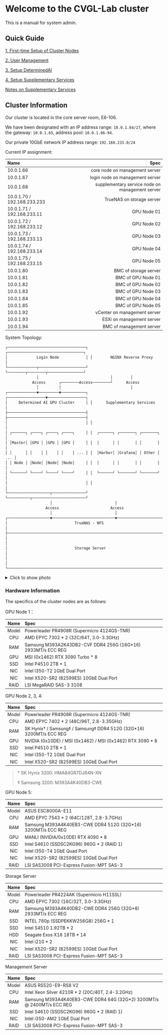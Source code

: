 # Welcome to the CVGL-Lab cluster

This is a manual for system admin.

## Quick Guide

[1. First-time Setup of Cluster Nodes](docs/01_First-time_Setup_of_Cluster_Nodes.md)

[2. User Management](docs/02_User_Management.md)

[3. Setup DeterminedAI](docs/03_Setup_DeterminedAI.md)

[4. Setup Supplementary Services](docs/04_Setup_Supplementary_Services.md)

[Notes on Supplementary Services](services/README.md)

## Cluster Information

Our cluster is located in the core server room, E6-106.

We have been designated with an IP address range: `10.0.1.64/27`, where the gateway: `10.0.1.65`, address pool: `10.0.1.66-94`.

Our private 10GbE network IP address range: `192.168.233.0/24`

Current IP assignment:

| Name | Spec |
|:---- | ----:|
|10.0.1.66|core node on management server|
|10.0.1.67|login node on management server|
|10.0.1.68|supplementary service node on management server|
|10.0.1.70 / 192.168.233.233|TrueNAS on storage server|
|10.0.1.71 / 192.168.233.11|GPU Node 01|
|10.0.1.72 / 192.168.233.12|GPU Node 02|
|10.0.1.73 / 192.168.233.13|GPU Node 03|
|10.0.1.74 / 192.168.233.14|GPU Node 04|
|10.0.1.75 / 192.168.233.15|GPU Node 05|
|10.0.1.80|BMC of storage server|
|10.0.1.81|BMC of GPU Node 01|
|10.0.1.82|BMC of GPU Node 02|
|10.0.1.83|BMC of GPU Node 03|
|10.0.1.84|BMC of GPU Node 04|
|10.0.1.85|BMC of GPU Node 05|
|10.0.1.92|vCenter on management server|
|10.0.1.93|ESXi on management server|
|10.0.1.94|BMC of management server|

System Topology:

```text
┌───────────────────────────────────┐ ┌──────────────────────────────────┐
│             Login Node            │ │        NGINX Reverse Proxy       │
└─────────────┬─────────────────────┘ └────────┬────────┬────────────────┘
              │                                │        │
            Access      ┌────────Access────────┘      Access
              │         │                               │
┌─────────────▼─────────▼───────────┐ ┌─────────────────▼─────────────────┐
│     Determined AI GPU Cluster     │ │      Supplementary Services       │
├───────────────────────────────────┤ ├───────────────────────────────────┤
│                                   │ │                                   │
│ ┌──────┐ ┌────┐ ┌────┐ ┌────┐     │ │  ┌──────┐ ┌───────┐ ┌───────┐     │
│ │Master│ │GPU │ │GPU │ │GPU │     │ │  │      │ │       │ │       │     │
│ │      │ │    │ │    │ │    │ ... │ │  │Harbor│ │Grafana│ │ Other │ ... │
│ │ Node │ │Node│ │Node│ │Node│     │ │  │      │ │       │ │       │     │
│ └──────┘ └────┘ └────┘ └────┘     │ │  └──────┘ └───────┘ └───────┘     │
│                                   │ │                                   │
└───────────────────┬───────────────┘ └──────────┬────────────────────────┘
                    │                            │
                  Access                       Access
                    │                            │
┌───────────────────▼────────────────────────────▼────────────────────────┐
│                              TrueNAS - NFS                              │
├─────────────────────────────────────────────────────────────────────────┤
│                                                                         │
│                              Storage Server                             │
│                                                                         │
└─────────────────────────────────────────────────────────────────────────┘
```
<details>
<summary> Click to show photo </summary>
<img src="./docs/images/00_rack.jpg" alt="drawing" style="height:50vh;"/>
<img src="./docs/images/00_rack2.jpg" alt="drawing" style="height:50vh;"/>
<img src="./docs/images/00_gpus.jpg" alt="drawing" style="height:50vh;"/>
<img src="./docs/images/00_gpus2.jpg" alt="drawing" style="height:50vh;"/>
</details>

### Hardware Information

The specifics of the cluster nodes are as follows:

GPU Node 1：

|  Name  |  Spec  |
| :----: | :----  |
|  Model | Powerleader PR4908R (Supermicro 4124GS-TNR)|
|  CPU   | AMD EPYC 7302 * 2 (32C/64T, 3.0-3.3GHz)|
|  RAM   | Samsung M393A2K43DB2-CVF DDR4 256G (16G*16) 2933MT/s ECC REG|
|  GPU   | MSI (0x1462) RTX 3090 Turbo * 8 |
|  SSD   | Intel P4510 2TB * 1 |
|  NIC   | Intel I350-T2 1GbE Dual Port|
|  NIC   | Intel X520-SR2 (82599ES) 10GbE Dual Port |
|  RAID  | LSI MegaRAID SAS-3 3108 |

GPU Node 2, 3, 4:

|  Name  |  Spec  |
| :----: | :----  |
|  Model | Powerleader PR4908R (Supermicro 4124GS-TNR)|
|  CPU   | AMD EPYC 7402 * 2 (48C/96T, 2.8-3.35GHz)|
|  RAM   | SK Hynix† / Samsung‡ / Samsung‡ DDR4 512G (32G*16) 3200MT/s ECC REG|
|  GPU   | NVIDIA (0x10DE) / MSI (0x1462) / MSI (0x1462) RTX 3090 * 8 |
|  SSD   | Intel P4510 2TB * 1 |
|  NIC   | Intel I350-T2 1GbE Dual Port|
|  NIC   | Intel X520-SR2 (82599ES) 10GbE Dual Port |

> † SK Hynix 3200: HMA84GR7DJR4N-XN
> 
> ‡ Samsung 3200: M393A4K40DB3-CWE

GPU Node 5:

|  Name  |  Spec  |
| :----: | :----  |
|  Model | ASUS ESC8000A-E11|
|  CPU   | AMD EPYC 7543 * 2 (64C/128T, 2.8-3.7GHz)|
|  RAM   | Samsung M393A4K40EB3-CWE DDR4 512G (32G*16) 3200MT/s ECC REG|
|  GPU   | MANLI (NVIDIA/0x10DE) RTX 4090 * 8 |
|  SSD   | Intel S4610 (SSDSC2KG96) 960G * 2 (RAID 1) |
|  NIC   | Intel I350-T4 1GbE Quad Port|
|  NIC   | Intel X520-SR2 (82599ES) 10GbE Dual Port |
|  RAID  | LSI SAS3008 PCI-Express Fusion-MPT SAS-3 |

Storage Server

|  Name  |  Spec  |
| :----: | :----  |
|  Model | Powerleader PR4224AK (Supermicro H11SSL)|
|  CPU   | AMD EPYC 7302 (16C/32T, 3.0-3.3GHz)|
|  RAM   | Samsung M393A4K40DB2-CWE DDR4 256G (32G*8) 2933MT/s ECC REG |
|  SSD   | INTEL 760p (SSDPEKKW256G8) 256G * 1|
|  SSD   | Intel S4510 1.92TB * 2 |
|  HDD   | Seagate Exos X18 18TB * 14 |
|  NIC   | Intel i210 * 2 |
|  NIC   | Intel X520-SR2 (82599ES) 10GbE Dual Port |
|  RAID  | LSI SAS3008 PCI-Express Fusion-MPT SAS-3 |

Management Server

|  Name  |  Spec  |
| :----: | :----  |
|  Model | ASUS RS520-E9-RS8 V2 |
|  CPU   | Intel Xeon Silver 4210R * 2 (20C/40T, 2.4-3.2GHz) |
|  RAM   | Samsung M393A4K40EB3-CWE DDR4 64G (32G*2) 3200MT/s @ 2400MT/s ECC REG |
|  SSD   | Intel S4610 (SSDSC2KG96) 960G * 2 (RAID 1) |
|  NIC   | Intel i350-AM2 1GbE Dual Port |
|  RAID  | LSI SAS3008 PCI-Express Fusion-MPT SAS-3 |

